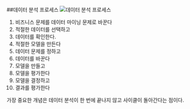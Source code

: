 ﻿##데이터 분석 프로세스
![데이터 분석 프로세스](https://i.imgur.com/yJ7PAjS.png)

1. 비즈니스 문제를 데이터 마이닝 문제로 바꾼다
2. 적절한 데이터를 선택하고
3. 데이터를 확인한다.
4. 적절한 모델을 만든다
5. 데이터 문제를 정하고
6. 데이터를 바꾼다
7. 모델을 만들고
8. 모델을 평가한다
9. 모델을 결정하고
10. 결과를 평가한다

가장 중요한 개념은 데이터 분석이 한 번에 끝나지 않고 사이클이 돌아간다는 점이다.